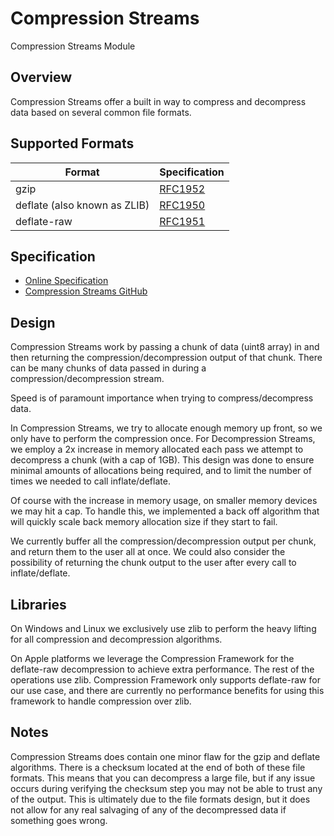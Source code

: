 # Compression Streams

Compression Streams Module

## Overview

Compression Streams offer a built in way to compress and decompress data based on several common file formats.

## Supported Formats

| Format | Specification |
| ------ | ------------- |
| gzip   | [RFC1952](https://www.rfc-editor.org/rfc/rfc1952) |
| deflate (also known as ZLIB) | [RFC1950](https://www.rfc-editor.org/rfc/rfc1950) |
| deflate-raw | [RFC1951](https://www.rfc-editor.org/rfc/rfc1951) |

## Specification

* [Online Specification](https://wicg.github.io/compression/)
* [Compression Streams GitHub](https://github.com/WICG/compression)

## Design

Compression Streams work by passing a chunk of data (uint8 array) in and then returning the compression/decompression output of that chunk. There can be many chunks of data passed in during a compression/decompression stream.

Speed is of paramount importance when trying to compress/decompress data.

In Compression Streams, we try to allocate enough memory up front, so we only have to perform the compression once. For Decompression Streams, we employ a 2x increase in memory allocated each pass we attempt to decompress a chunk (with a cap of 1GB). This design was done to ensure minimal amounts of allocations being required, and to limit the number of times we needed to call inflate/deflate.

Of course with the increase in memory usage, on smaller memory devices we may hit a cap. To handle this, we implemented a back off algorithm that will quickly scale back memory allocation size if they start to fail.

We currently buffer all the compression/decompression output per chunk, and return them to the user all at once. We could also consider the possibility of returning the chunk output to the user after every call to inflate/deflate.

## Libraries

On Windows and Linux we exclusively use zlib to perform the heavy lifting for all compression and decompression algorithms. 

On Apple platforms we leverage the Compression Framework for the deflate-raw decompression to achieve extra performance. The rest of the operations use zlib. Compression Framework only supports deflate-raw for our use case, and there are currently no performance benefits for using this framework to handle compression over zlib.


## Notes

Compression Streams does contain one minor flaw for the gzip and deflate algorithms. There is a checksum located at the end of both of these file formats. This means that you can decompress a large file, but if any issue occurs during verifying the checksum step you may not be able to trust any of the output. This is ultimately due to the file formats design, but it does not allow for any real salvaging of any of the decompressed data if something goes wrong.

